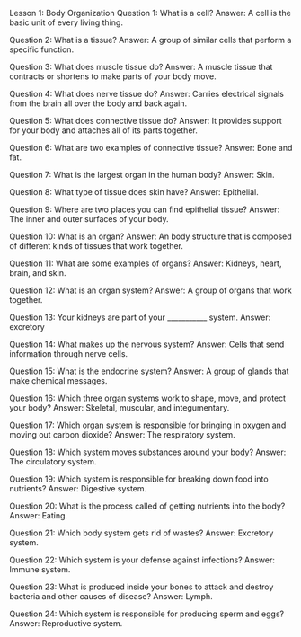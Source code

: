 Lesson 1: Body Organization
Question 1: What is a cell?
Answer: A cell is the basic unit of every living thing.

Question 2: What is a tissue?
Answer: A group of similar cells that perform a specific function.

Question 3: What does muscle tissue do?
Answer: A muscle tissue that contracts or shortens to make parts of your body move.

Question 4: What does nerve tissue do?
Answer: Carries electrical signals from the brain all over the body and back again.

Question 5: What does connective tissue do?
Answer: It provides support for your body and attaches all of its parts together.

Question 6: What are two examples of connective tissue?
Answer: Bone and fat.

Question 7: What is the largest organ in the human body?
Answer: Skin.

Question 8: What type of tissue does skin have?
Answer: Epithelial.

Question 9: Where are two places you can find epithelial tissue?
Answer: The inner and outer surfaces of your body.

Question 10: What is an organ?
Answer: An body structure that is composed of different kinds of tissues that work together.

Question 11: What are some examples of organs?
Answer: Kidneys, heart, brain, and skin.

Question 12: What is an organ system?
Answer: A group of organs that work together.

Question 13: Your kidneys are part of your ___________ system.
Answer: excretory

Question 14: What makes up the nervous system?
Answer: Cells that send information through nerve cells.

Question 15: What is the endocrine system?
Answer: A group of glands that make chemical messages.

Question 16: Which three organ systems work to shape, move, and protect your body?
Answer: Skeletal, muscular, and integumentary.

Question 17: Which organ system is responsible for bringing in oxygen and moving out carbon dioxide?
Answer: The respiratory system.

Question 18: Which system moves substances around your body?
Answer: The circulatory system.

Question 19: Which system is responsible for breaking down food into nutrients?
Answer: Digestive system.

Question 20: What is the process called of getting nutrients into the body?
Answer: Eating.

Question 21: Which body system gets rid of wastes?
Answer: Excretory system.

Question 22: Which system is your defense against infections?
Answer: Immune system.

Question 23: What is produced inside your bones to attack and destroy bacteria and other causes of disease?
Answer: Lymph.

Question 24: Which system is responsible for producing sperm and eggs?
Answer: Reproductive system.

